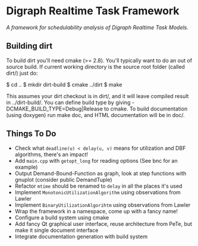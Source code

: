 Digraph Realtime Task Framework
===============================
_A framework for schedulability analysis of Digraph Realtime Task Models._

Building dirt
-------------------------------
To build dirt you'll need cmake (>= 2.8). You'll typically want to do an out of source build.
If current working directory is the source root folder (called dirt/) just do:

  $ cd ..
  $ mkdir dirt-build
  $ cmake ../dirt
  $ make

This assumes your dirt checkout is in dirt/, and it will leave compiled result in ../dirt-build/.
You can define build type by giving -DCMAKE_BUILD_TYPE=Debug|Release to cmake.
To build documentation (using doxygen) run make doc, and HTML documentation will be in doc/.

Things To Do
-------------------------------
  * Check what `deadline(u) < delay(u, v)` means for utilization and DBF algorithms, there's an impact!
  * Add `main.cpp` with `getopt_long` for reading options (See bnc for an example)
  * Output Demand-Bound-Function as graph, look at step functions with gnuplot (consider public DemandTuple)
  * Refactor `mtime` should be renamed to `delay` in all the places it's used
  * Implement `MonotonicUtilizationAlgorithm` using observations from Lawler
  * Implement `BinaryUtilizationAlgorihtm` using observations from Lawler
  * Wrap the framework in a namespace, come up with a fancy name!
  * Configure a build system using cmake
  * Add fancy Qt graphical user interface, reuse architecture from PeTe, but make it single document interface
  * Integrate documentation generation with build system



